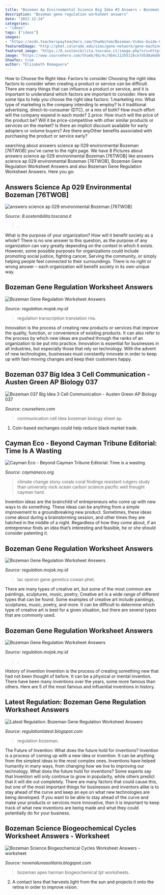 ```yaml
---
title: "Bozeman Ap Environmental Science Big Idea #3 Answers ~ Bozeman Gene Regulation Worksheet Answers"
description: "Bozeman gene regulation worksheet answers"
date: "2022-12-24"
categories:
- "ideas"
tags: ["ideas"]
images:
- "https://ecdn.teacherspayteachers.com/thumbitem/Bozeman-Video-Guide-Gene-Regulation-3578451-1515432982/original-3578451-3.jpg"
featuredImage: "http://phet.colorado.edu/sims/gene-network/gene-machine-lac-operon-600.png"
featured_image: "https://8.sostenibilita.toscana.it/image.php?src=https://picsum.photos/400/200"
image: "https://www.coursehero.com/thumb/9b/4c/9b4c11355116ce7d5d8a6dd0d9346f4145003f61_180.jpg"
ShowToc: true
author: "Elizabeth Romaguera"
---
```



How to Choose the Right Idea: Factors to consider
Choosing the right idea factors to consider when creating a product or service can be difficult. There are many things that can influence a product or service, and it is important to understand which factors are important to consider. Here are some tips to help you choose the right idea factors:
1.marketing mix: What type of marketing is the company intending to employ? Is it traditional advertising, direct-to-consumer (DTC), or a mix of both? How much effort will the company expend in each mode?
2.price: How much will the price of the product be? Will it be price-competitive with other similar products or services on the market? Is there an implicit discount available for early adopters or volume buyers? Are there anyOther benefits associated with purchasing the product or service early?

	

		
searching about answers science ap 029 environmental Bozeman [76TWOB] you've came to the right page. We have 8 Pictures about answers science ap 029 environmental Bozeman [76TWOB] like answers science ap 029 environmental Bozeman [76TWOB], Bozeman Gene Regulation Worksheet Answers and also Bozeman Gene Regulation Worksheet Answers. Here you go:
		
    
## Answers Science Ap 029 Environmental Bozeman [76TWOB]

<img loading=lazy src="https://8.sostenibilita.toscana.it/image.php?src=https://picsum.photos/400/200" onerror="this.onerror=null;this.src='https://tse4.mm.bing.net/th?id=OIP.BcKkC1E1VLSbzIsNjAgKgAGQDI&amp;pid=15.1';" alt="answers science ap 029 environmental Bozeman [76TWOB]">

_Source: 8.sostenibilita.toscana.it_

>. 

	

What is the purpose of your organization? How will it benefit society as a whole?
There is no one answer to this question, as the purpose of any organization can vary greatly depending on the context in which it exists. However, some possible purposes for organizations could include promoting social justice, fighting cancer, Serving the community, or simply helping people feel connected to their surroundings. There is no right or wrong answer – each organization will benefit society in its own unique way.

    
## Bozeman Gene Regulation Worksheet Answers

<img loading=lazy src="https://i.ytimg.com/vi/h3b9ArupXZg/maxresdefault.jpg" onerror="this.onerror=null;this.src='https://tse1.mm.bing.net/th?id=OIP.WWEqYIwIJszKghot2FqsNQHaEK&amp;pid=15.1';" alt="Bozeman Gene Regulation Worksheet Answers">

_Source: regulation.mojok.my.id_

>regulation transcription translation rna. 

	

Innovation is the process of creating new products or services that improve the quality, function, or convenience of existing products. It can also refer to the process by which new ideas are pushed through the ranks of an organization to be put into practice. Innovation is essential for businesses in all industries, but especially those that rely on technology. With the advent of new technologies, businesses must constantly innovate in order to keep up with fast-moving changes and keep their customers happy.

    
## Bozeman 037 Big Idea 3 Cell Communication - Austen Green AP Biology 037

<img loading=lazy src="https://www.coursehero.com/thumb/9b/4c/9b4c11355116ce7d5d8a6dd0d9346f4145003f61_180.jpg" onerror="this.onerror=null;this.src='https://tse3.mm.bing.net/th?id=OIP.v828CPctizp2SKcO6PtN8AAAAA&amp;pid=15.1';" alt="Bozeman 037 Big Idea 3 Cell Communication - Austen Green AP Biology 037">

_Source: coursehero.com_

>communication cell idea bozeman biology sheet ap. 

	

1. Coin-based exchanges could help reduce black market trade.

    
## Cayman Eco - Beyond Cayman ﻿﻿﻿﻿﻿﻿Tribune Editorial: Time Is A Wasting

<img loading=lazy src="https://caymaneco.org/yahoo_site_admin/assets/images/Stony_corals.155203835_std.jpg" onerror="this.onerror=null;this.src='https://tse4.mm.bing.net/th?id=OIP.wKvgR4am1nw3uGLwJXtYygHaFQ&amp;pid=15.1';" alt="Cayman Eco - Beyond Cayman ﻿﻿﻿﻿﻿﻿Tribune Editorial: Time is a wasting">

_Source: caymaneco.org_

>climate change stony corals coral findings resistant rutgers study than university rock ocean carbon science pacific well thought cayman hard. 

	

Invention ideas are the brainchild of entrepreneurs who come up with new ways to do something. These ideas can be anything from a simple improvement to a groundbreaking new product. Sometimes, these ideas come about during a brainstorming session, and other times they are hatched in the middle of a night. Regardless of how they come about, if an entrepreneur finds an idea that’s interesting and feasible, he or she should consider patenting it.

    
## Bozeman Gene Regulation Worksheet Answers

<img loading=lazy src="http://phet.colorado.edu/sims/gene-network/gene-machine-lac-operon-600.png" onerror="this.onerror=null;this.src='https://tse2.mm.bing.net/th?id=OIP.WVAGCPQ8SPIgQEWXnn95lAHaE3&amp;pid=15.1';" alt="Bozeman Gene Regulation Worksheet Answers">

_Source: regulation.mojok.my.id_

>lac operon gene genetics cowan phet. 

	

There are many types of creative art, but some of the most common are paintings, sculptures, music, poetry,
Creative art is a wide range of different types that can be found. Some examples of creative art include paintings, sculptures, music, poetry, and more. It can be difficult to determine which type of creative art is best for a given situation, but there are several types that are commonly used.

    
## Bozeman Gene Regulation Worksheet Answers

<img loading=lazy src="https://www.coursehero.com/thumb/87/03/8703591eaa755c5bc2d3eefd3dd5e049b2276f39_180.jpg" onerror="this.onerror=null;this.src='https://tse3.mm.bing.net/th?id=OIP.FvMndnQs5a-_HV2QjyeMygAAAA&amp;pid=15.1';" alt="Bozeman Gene Regulation Worksheet Answers">

_Source: regulation.mojok.my.id_

>. 

	

History of Invention
Invention is the process of creating something new that had not been thought of before. It can be a physical or mental invention. There have been many inventions over the years, some more famous than others. Here are 5 of the most famous and influential inventions in history.

    
## Latest Regulation: Bozeman Gene Regulation Worksheet Answers

<img loading=lazy src="https://ecdn.teacherspayteachers.com/thumbitem/Bozeman-Video-Guide-Gene-Regulation-3578451-1515432982/original-3578451-3.jpg" onerror="this.onerror=null;this.src='https://tse2.mm.bing.net/th?id=OIP.R3q5xmo7_Yrkokx3p5_NxwAAAA&amp;pid=15.1';" alt="Latest Regulation: Bozeman Gene Regulation Worksheet Answers">

_Source: regulationlatest.blogspot.com_

>regulation bozeman. 

	

The Future of Invention: What does the future hold for inventions?
Invention is a process of coming up with a new idea or invention. It can be anything from the simplest ideas to the most complex ones. Inventions have helped humanity in many ways, from changing how we live to improving our technology. What does the future hold for inventions? Some experts say that Invention will only continue to grow in popularity, while others predict that it will die out completely. There are many factors that could cause this, but one of the most important things for businesses and inventors alike is to stay ahead of the curve and keep an eye on what new technologies are being developed. If you want to be able to stay ahead of the curve and make your products or services more innovative, then it is important to keep track of what new inventions are being made and what they could potentially do for your business.

    
## Bozeman Science Biogeochemical Cycles Worksheet Answers - Worksheet

<img loading=lazy src="https://ecdn.teacherspayteachers.com/thumbitem/Bozeman-Science-AP-Environmental-APES-Video-012-Population-Ecology-Quiz-4928338-1575460356/original-4928338-1.jpg" onerror="this.onerror=null;this.src='https://tse4.mm.bing.net/th?id=OIP.ww9oZSXx3qoASXNGZ8Im_AAAAA&amp;pid=15.1';" alt="Bozeman Science Biogeochemical Cycles Worksheet Answers - worksheet">

_Source: novenalunasolitaria.blogspot.com_

>bozeman apes harman biogeochemical tpt worksheets. 

	

2. A contact lens that harvests light from the sun and projects it onto the retina in order to improve vision.

